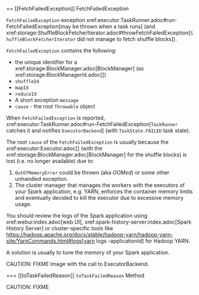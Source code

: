 == [[FetchFailedException]] FetchFailedException

`FetchFailedException` exception xref:executor:TaskRunner.adoc#run-FetchFailedException[may be thrown when a task runs] (and xref:storage:ShuffleBlockFetcherIterator.adoc#throwFetchFailedException[`ShuffleBlockFetcherIterator` did not manage to fetch shuffle blocks]).

`FetchFailedException` contains the following:

* the unique identifier for a xref:storage:BlockManager.adoc[BlockManager] (as xref:storage:BlockManagerId.adoc[])
* `shuffleId`
* `mapId`
* `reduceId`
* A short exception `message`
* `cause` - the root `Throwable` object

When `FetchFailedException` is reported, xref:executor:TaskRunner.adoc#run-FetchFailedException[`TaskRunner` catches it and notifies `ExecutorBackend`] (with `TaskState.FAILED` task state).

The root `cause` of the `FetchFailedException` is usually because the xref:executor:Executor.adoc[] (with the xref:storage:BlockManager.adoc[BlockManager] for the shuffle blocks) is lost (i.e. no longer available) due to:

1. `OutOfMemoryError` could be thrown (aka _OOMed_) or some other unhandled exception.
2. The cluster manager that manages the workers with the executors of your Spark application, e.g. YARN, enforces the container memory limits and eventually decided to kill the executor due to excessive memory usage.

You should review the logs of the Spark application using xref:webui:index.adoc[web UI], xref:spark-history-server:index.adoc[Spark History Server] or cluster-specific tools like https://hadoop.apache.org/docs/stable/hadoop-yarn/hadoop-yarn-site/YarnCommands.html#logs[yarn logs -applicationId] for Hadoop YARN.

A solution is usually to tune the memory of your Spark application.

CAUTION: FIXME Image with the call to ExecutorBackend.

=== [[toTaskFailedReason]] `toTaskFailedReason` Method

CAUTION: FIXME
